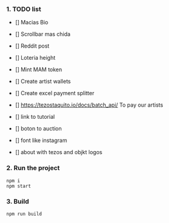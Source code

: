 ### 1. TODO list

- [] Macias Bio
- [] Scrollbar mas chida
- [] Reddit post
- [] Loteria height
- [] Mint MAM token
- [] Create artist wallets
- [] Create excel payment splitter
- [] https://tezostaquito.io/docs/batch_api/ To pay our artists

- [] link to tutorial
- [] boton to auction
- [] font like instagram
- [] about with tezos and objkt logos

### 2. Run the project

```shell
npm i
npm start
```

### 3. Build

```shell
npm run build
```
